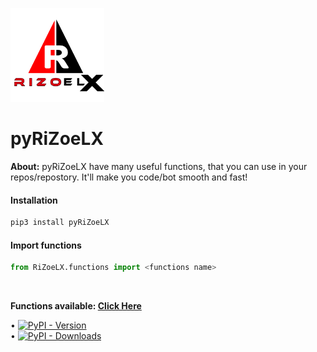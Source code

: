 <p align="left">
    <a href="https://github.com/RiZoeLX">
        <img src="RiZoeLX/data/RiZoeLX.png" alt="RiZoeLX" width="150">
    </a>

<h1 aligne='right'> pyRiZoeLX </h1>
</p>

<b> About:</b> pyRiZoeLX have many useful functions, that you can use in your repos/repostory. It'll make you code/bot smooth and fast!

<h4> Installation </h4>

```python 
pip3 install pyRiZoeLX
```

<h4> Import functions </h4>

``` python
from RiZoeLX.functions import <functions name>
```
<br>

<b> Functions available: [Click Here](https://github.com/RiZoeLX/pyRiZoeLX/tree/main/RiZoeLX/functions#-functions-available-) </b>

• [![PyPI - Version](https://img.shields.io/pypi/v/pyRiZoeLX?style=round)](https://pypi.org/project/pyRiZoeLX)    
• [![PyPI - Downloads](https://img.shields.io/pypi/dm/pyRiZoeLX?label=DOWNLOADS&style=round)](https://pypi.org/project/pyRiZoeLX)    
